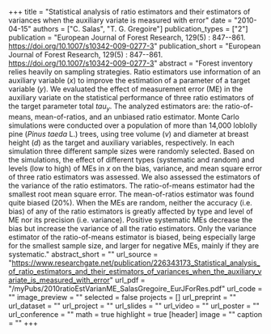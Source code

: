 +++
title = "Statistical analysis of ratio estimators  and their estimators of variances when the auxiliary variate  is measured with error"
date = "2010-04-15"
authors = ["C. Salas", "T. G. Gregoire"]
publication_types = ["2"]
publication = "European Journal of Forest Research, 129(5) : 847--861. https://doi.org/10.1007/s10342-009-0277-3"
publication_short = "European Journal of Forest Research, 129(5) : 847--861. https://doi.org/10.1007/s10342-009-0277-3"
abstract = "Forest inventory relies heavily on sampling strategies. Ratio estimators use information of an auxiliary variable ($x$) to improve the estimation of a parameter of a target variable ($y$). We evaluated the effect of measurement error (ME) in the auxiliary variate on the statistical performance of three ratio estimators of the target parameter total $tau_{y}$. The analyzed estimators are: the ratio-of-means, mean-of-ratios, and an unbiased ratio estimator. Monte Carlo simulations were conducted over a population of more than 14,000 loblolly pine ($Pinus$ $taeda$ L.) trees, using tree volume ($v$) and diameter at breast height ($d$) as the target and auxiliary variables, respectively. In each simulation three different sample sizes were randomly selected. Based on the simulations, the effect of different types (systematic and random) and levels (low to high) of MEs in $x$ on the bias, variance, and mean square error of three ratio estimators was assessed. We also assessed the estimators of the variance of the ratio estimators. The ratio-of-means estimator had the smallest root mean square error. The mean-of-ratios estimator was found quite biased (20%).  When the MEs are random, neither the accuracy (i.e. bias) of any of the ratio estimators is greatly affected by type and level of ME nor its precision (i.e. variance). Positive systematic MEs decrease the bias but increase the variance of all the ratio estimators. Only the variance estimator of the ratio-of-means estimator is biased, being especially large for the smallest sample size, and larger for negative MEs, mainly if they are systematic."
abstract_short = ""
url_source = "https://www.researchgate.net/publication/226343173_Statistical_analysis_of_ratio_estimators_and_their_estimators_of_variances_when_the_auxiliary_variate_is_measured_with_error"
url_pdf = "/myPubs/2010ratioEstVarianME_SalasGregoire_EurJForRes.pdf"
url_code = ""
image_preview = ""
selected = false
projects = []
url_preprint = ""
url_dataset = ""
url_project = ""
url_slides = ""
url_video = ""
url_poster = ""
url_conference = ""
math = true
highlight = true
[header]
image = ""
caption = ""
+++
